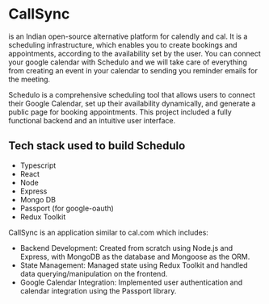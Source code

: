 # CallSync
is an Indian open-source alternative platform for calendly and cal. It is a scheduling infrastructure, which enables you to create bookings and appointments, according to the availability set by the user. You can connect your google calendar with Schedulo and we will take care of everything from creating an event in your calendar to sending you reminder emails for the meeting.

Schedulo is a comprehensive scheduling tool that allows users to connect
their Google Calendar, set up their availability dynamically, and
generate a public page for booking appointments. This project included
a fully functional backend and an intuitive user interface.

## Tech stack used to build Schedulo
- Typescript
- React
- Node
- Express
- Mongo DB
- Passport (for google-oauth)
- Redux Toolkit

CallSync is an application similar to cal.com which includes:
- Backend Development: Created from scratch using Node.js and
Express, with MongoDB as the database and Mongoose as the ORM.
- State Management: Managed state using Redux Toolkit and handled
data querying/manipulation on the frontend.
- Google Calendar Integration: Implemented user authentication and
calendar integration using the Passport library.
